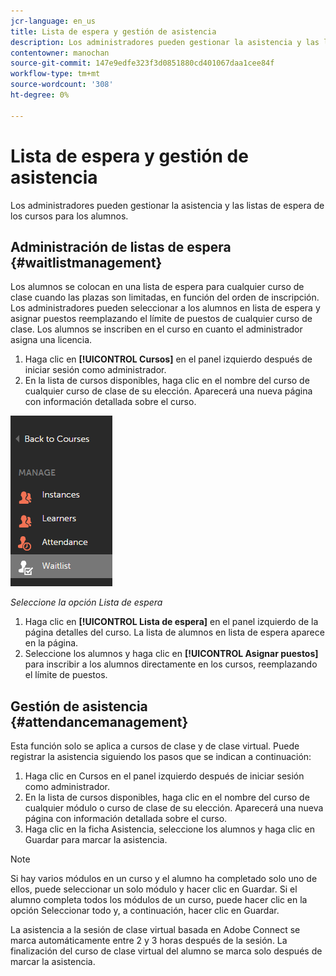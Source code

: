```yaml
---
jcr-language: en_us
title: Lista de espera y gestión de asistencia
description: Los administradores pueden gestionar la asistencia y las listas de espera de los cursos para los alumnos.
contentowner: manochan
source-git-commit: 147e9edfe323f3d0851880cd401067daa1cee84f
workflow-type: tm+mt
source-wordcount: '308'
ht-degree: 0%

---
```




# Lista de espera y gestión de asistencia

Los administradores pueden gestionar la asistencia y las listas de espera de los cursos para los alumnos.

## Administración de listas de espera {#waitlistmanagement}

Los alumnos se colocan en una lista de espera para cualquier curso de clase cuando las plazas son limitadas, en función del orden de inscripción. Los administradores pueden seleccionar a los alumnos en lista de espera y asignar puestos reemplazando el límite de puestos de cualquier curso de clase. Los alumnos se inscriben en el curso en cuanto el administrador asigna una licencia.

1. Haga clic en **[!UICONTROL Cursos]** en el panel izquierdo después de iniciar sesión como administrador.
1. En la lista de cursos disponibles, haga clic en el nombre del curso de cualquier curso de clase de su elección. Aparecerá una nueva página con información detallada sobre el curso.

![](assets/waitlist-and-attendance-mgmnt.png)

*Seleccione la opción Lista de espera*

1. Haga clic en **[!UICONTROL Lista de espera]** en el panel izquierdo de la página detalles del curso. La lista de alumnos en lista de espera aparece en la página.
1. Seleccione los alumnos y haga clic en **[!UICONTROL Asignar puestos]** para inscribir a los alumnos directamente en los cursos, reemplazando el límite de puestos.

## Gestión de asistencia {#attendancemanagement}

Esta función solo se aplica a cursos de clase y de clase virtual. Puede registrar la asistencia siguiendo los pasos que se indican a continuación:

1. Haga clic en Cursos en el panel izquierdo después de iniciar sesión como administrador.
1. En la lista de cursos disponibles, haga clic en el nombre del curso de cualquier módulo o curso de clase de su elección. Aparecerá una nueva página con información detallada sobre el curso.
1. Haga clic en la ficha Asistencia, seleccione los alumnos y haga clic en Guardar para marcar la asistencia.

>[!NOTE]
>
>Si hay varios módulos en un curso y el alumno ha completado solo uno de ellos, puede seleccionar un solo módulo y hacer clic en Guardar. Si el alumno completa todos los módulos de un curso, puede hacer clic en la opción Seleccionar todo y, a continuación, hacer clic en Guardar.

La asistencia a la sesión de clase virtual basada en Adobe Connect se marca automáticamente entre 2 y 3 horas después de la sesión. La finalización del curso de clase virtual del alumno se marca solo después de marcar la asistencia.
